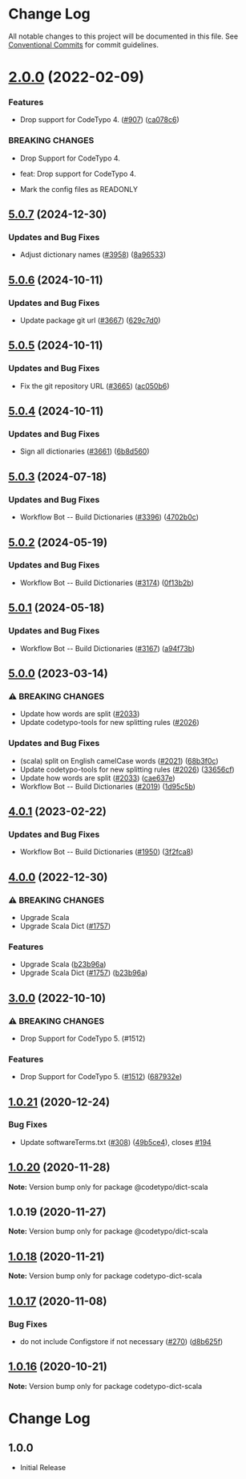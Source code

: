 # Change Log

All notable changes to this project will be documented in this file.
See [Conventional Commits](https://conventionalcommits.org) for commit guidelines.

# [2.0.0](https://github.com/khulnasoft/codetypo-dicts/compare/@codetypo/dict-scala@1.0.21...@codetypo/dict-scala@2.0.0) (2022-02-09)


### Features

* Drop support for CodeTypo 4. ([#907](https://github.com/khulnasoft/codetypo-dicts/issues/907)) ([ca078c6](https://github.com/khulnasoft/codetypo-dicts/commit/ca078c6a2e188cc3cf6276db1ba7e007f0f06f27))


### BREAKING CHANGES

* Drop Support for CodeTypo 4.

* feat: Drop support for CodeTypo 4.
* Mark the config files as READONLY





## [5.0.7](https://github.com/khulnasoft/codetypo-dicts/compare/@codetypo/dict-scala@5.0.6...@codetypo/dict-scala@5.0.7) (2024-12-30)


### Updates and Bug Fixes

* Adjust dictionary names ([#3958](https://github.com/khulnasoft/codetypo-dicts/issues/3958)) ([8a96533](https://github.com/khulnasoft/codetypo-dicts/commit/8a96533bec21280103740868b81559437c413501))

## [5.0.6](https://github.com/khulnasoft/codetypo-dicts/compare/@codetypo/dict-scala@5.0.5...@codetypo/dict-scala@5.0.6) (2024-10-11)


### Updates and Bug Fixes

* Update package git url ([#3667](https://github.com/khulnasoft/codetypo-dicts/issues/3667)) ([629c7d0](https://github.com/khulnasoft/codetypo-dicts/commit/629c7d0a5e1bacad1d3874b1f8372edc3494ef97))

## [5.0.5](https://github.com/khulnasoft/codetypo-dicts/compare/@codetypo/dict-scala@5.0.4...@codetypo/dict-scala@5.0.5) (2024-10-11)


### Updates and Bug Fixes

* Fix the git repository URL ([#3665](https://github.com/khulnasoft/codetypo-dicts/issues/3665)) ([ac050b6](https://github.com/khulnasoft/codetypo-dicts/commit/ac050b697d57820109995e92fac5ccc32ced1723))

## [5.0.4](https://github.com/khulnasoft/codetypo-dicts/compare/@codetypo/dict-scala@5.0.3...@codetypo/dict-scala@5.0.4) (2024-10-11)


### Updates and Bug Fixes

* Sign all dictionaries ([#3661](https://github.com/khulnasoft/codetypo-dicts/issues/3661)) ([6b8d560](https://github.com/khulnasoft/codetypo-dicts/commit/6b8d560cf51a593458ce42bca415859f872cfc97))

## [5.0.3](https://github.com/khulnasoft/codetypo-dicts/compare/@codetypo/dict-scala@5.0.2...@codetypo/dict-scala@5.0.3) (2024-07-18)


### Updates and Bug Fixes

* Workflow Bot -- Build Dictionaries ([#3396](https://github.com/khulnasoft/codetypo-dicts/issues/3396)) ([4702b0c](https://github.com/khulnasoft/codetypo-dicts/commit/4702b0cbe15a26f994232d8020f28dde2c707fd8))

## [5.0.2](https://github.com/khulnasoft/codetypo-dicts/compare/@codetypo/dict-scala@5.0.1...@codetypo/dict-scala@5.0.2) (2024-05-19)


### Updates and Bug Fixes

* Workflow Bot -- Build Dictionaries ([#3174](https://github.com/khulnasoft/codetypo-dicts/issues/3174)) ([0f13b2b](https://github.com/khulnasoft/codetypo-dicts/commit/0f13b2b983fc00f83789795a34f432b9d439152e))

## [5.0.1](https://github.com/khulnasoft/codetypo-dicts/compare/@codetypo/dict-scala@5.0.0...@codetypo/dict-scala@5.0.1) (2024-05-18)


### Updates and Bug Fixes

* Workflow Bot -- Build Dictionaries ([#3167](https://github.com/khulnasoft/codetypo-dicts/issues/3167)) ([a94f73b](https://github.com/khulnasoft/codetypo-dicts/commit/a94f73b4ff267e143d97208cf1c93b2b772bea51))

## [5.0.0](https://github.com/khulnasoft/codetypo-dicts/compare/@codetypo/dict-scala@4.0.1...@codetypo/dict-scala@5.0.0) (2023-03-14)


### ⚠ BREAKING CHANGES

* Update how words are split ([#2033](https://github.com/khulnasoft/codetypo-dicts/issues/2033))
* Update codetypo-tools for new splitting rules ([#2026](https://github.com/khulnasoft/codetypo-dicts/issues/2026))

### Updates and Bug Fixes

* (scala) split on English camelCase words ([#2021](https://github.com/khulnasoft/codetypo-dicts/issues/2021)) ([68b3f0c](https://github.com/khulnasoft/codetypo-dicts/commit/68b3f0ce42583f68efa0b0edbeddec4b92c55183))
* Update codetypo-tools for new splitting rules ([#2026](https://github.com/khulnasoft/codetypo-dicts/issues/2026)) ([33656cf](https://github.com/khulnasoft/codetypo-dicts/commit/33656cfeb8afb191eb7b7c685c263ff59736a644))
* Update how words are split ([#2033](https://github.com/khulnasoft/codetypo-dicts/issues/2033)) ([cae637e](https://github.com/khulnasoft/codetypo-dicts/commit/cae637e413c3a789bb4169867af321db68768891))
* Workflow Bot -- Build Dictionaries ([#2019](https://github.com/khulnasoft/codetypo-dicts/issues/2019)) ([1d95c5b](https://github.com/khulnasoft/codetypo-dicts/commit/1d95c5b3b3a535986b60c80e8fecf85bee2ba66a))

## [4.0.1](https://github.com/khulnasoft/codetypo-dicts/compare/@codetypo/dict-scala@4.0.0...@codetypo/dict-scala@4.0.1) (2023-02-22)


### Updates and Bug Fixes

* Workflow Bot -- Build Dictionaries ([#1950](https://github.com/khulnasoft/codetypo-dicts/issues/1950)) ([3f2fca8](https://github.com/khulnasoft/codetypo-dicts/commit/3f2fca8b64c800723cc572f5ef83e92d5ec64673))

## [4.0.0](https://github.com/khulnasoft/codetypo-dicts/compare/@codetypo/dict-scala@3.0.0...@codetypo/dict-scala@4.0.0) (2022-12-30)


### ⚠ BREAKING CHANGES

* Upgrade Scala
* Upgrade Scala Dict ([#1757](https://github.com/khulnasoft/codetypo-dicts/issues/1757))

### Features

* Upgrade Scala ([b23b96a](https://github.com/khulnasoft/codetypo-dicts/commit/b23b96a8a3f8b27be26bda203de835269d8e970e))
* Upgrade Scala Dict ([#1757](https://github.com/khulnasoft/codetypo-dicts/issues/1757)) ([b23b96a](https://github.com/khulnasoft/codetypo-dicts/commit/b23b96a8a3f8b27be26bda203de835269d8e970e))

## [3.0.0](https://github.com/khulnasoft/codetypo-dicts/compare/@codetypo/dict-scala@2.0.0...@codetypo/dict-scala@3.0.0) (2022-10-10)


### ⚠ BREAKING CHANGES

* Drop Support for CodeTypo 5. (#1512)

### Features

* Drop Support for CodeTypo 5. ([#1512](https://github.com/khulnasoft/codetypo-dicts/issues/1512)) ([687932e](https://github.com/khulnasoft/codetypo-dicts/commit/687932e187e4bce87d7904e3a2e53dd6de6ac372))

## [1.0.21](https://github.com/khulnasoft/codetypo-dicts/compare/@codetypo/dict-scala@1.0.20...@codetypo/dict-scala@1.0.21) (2020-12-24)


### Bug Fixes

* Update softwareTerms.txt ([#308](https://github.com/khulnasoft/codetypo-dicts/issues/308)) ([49b5ce4](https://github.com/khulnasoft/codetypo-dicts/commit/49b5ce4a2436f3c99969d6425128d55f84c8a7fc)), closes [#194](https://github.com/khulnasoft/codetypo-dicts/issues/194)





## [1.0.20](https://github.com/khulnasoft/codetypo-dicts/compare/@codetypo/dict-scala@1.0.19...@codetypo/dict-scala@1.0.20) (2020-11-28)

**Note:** Version bump only for package @codetypo/dict-scala





## 1.0.19 (2020-11-27)

**Note:** Version bump only for package @codetypo/dict-scala





## [1.0.18](https://github.com/khulnasoft/codetypo-dicts/compare/codetypo-dict-scala@1.0.17...codetypo-dict-scala@1.0.18) (2020-11-21)

**Note:** Version bump only for package codetypo-dict-scala

## [1.0.17](https://github.com/khulnasoft/codetypo-dicts/compare/codetypo-dict-scala@1.0.16...codetypo-dict-scala@1.0.17) (2020-11-08)

### Bug Fixes

- do not include Configstore if not necessary ([#270](https://github.com/khulnasoft/codetypo-dicts/issues/270)) ([d8b625f](https://github.com/khulnasoft/codetypo-dicts/commit/d8b625f2f42d5cc6c4a9390216ac1e5037886e44))

## [1.0.16](https://github.com/khulnasoft/codetypo-dicts/compare/codetypo-dict-scala@1.0.15...codetypo-dict-scala@1.0.16) (2020-10-21)

**Note:** Version bump only for package codetypo-dict-scala

# Change Log

## 1.0.0

- Initial Release

